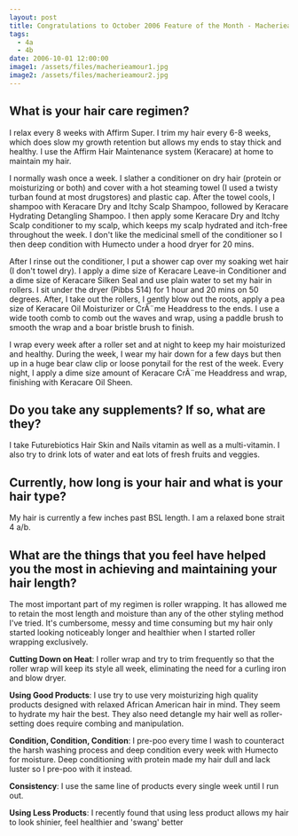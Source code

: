 ```yaml
---
layout: post
title: Congratulations to October 2006 Feature of the Month - Macherieamour
tags:
  - 4a
  - 4b
date: 2006-10-01 12:00:00
image1: /assets/files/macherieamour1.jpg
image2: /assets/files/macherieamour2.jpg
---
```

## What is your hair care regimen?

I relax every 8 weeks with Affirm Super. I trim my hair every 6-8 weeks, which does slow my growth retention but allows my ends to stay thick and healthy. I use the Affirm Hair Maintenance system (Keracare) at home to maintain my hair.

I normally wash once a week. I slather a conditioner on dry hair (protein or moisturizing or both) and cover with a hot steaming towel (I used a twisty turban found at most drugstores) and plastic cap. After the towel cools, I shampoo with Keracare Dry and Itchy Scalp Shampoo, followed by Keracare Hydrating Detangling Shampoo. I then apply some Keracare Dry and Itchy Scalp conditioner to my scalp, which keeps my scalp hydrated and itch-free throughout the week. I don't like the medicinal smell of the conditioner so I then deep condition with Humecto under a hood dryer for 20 mins.

After I rinse out the conditioner, I put a shower cap over my soaking wet hair (I don't towel dry). I apply a dime size of Keracare Leave-in Conditioner and a dime size of Keracare Silken Seal and use plain water to set my hair in rollers. I sit under the dryer (Pibbs 514) for 1 hour and 20 mins on 50 degrees. After, I take out the rollers, I gently blow out the roots, apply a pea size of Keracare Oil Moisturizer or CrÃ¨me Headdress to the ends. I use a wide tooth comb to comb out the waves and wrap, using a paddle brush to smooth the wrap and a boar bristle brush to finish.

I wrap every week after a roller set and at night to keep my hair moisturized and healthy. During the week, I wear my hair down for a few days but then up in a huge bear claw clip or loose ponytail for the rest of the week. Every night, I apply a dime size amount of Keracare CrÃ¨me Headdress and wrap, finishing with Keracare Oil Sheen.

## Do you take any supplements? If so, what are they?

I take Futurebiotics Hair Skin and Nails vitamin as well as a multi-vitamin. I also try to drink lots of water and eat lots of fresh fruits and veggies.

## Currently, how long is your hair and what is your hair type?

My hair is currently a few inches past BSL length. I am a relaxed bone strait 4 a/b.

## What are the things that you feel have helped you the most in achieving and maintaining your hair length?

The most important part of my regimen is roller wrapping. It has allowed me to retain the most length and moisture than any of the other styling method I've tried. It's cumbersome, messy and time consuming but my hair only started looking noticeably longer and healthier when I started roller wrapping exclusively.

**Cutting Down on Heat**: I roller wrap and try to trim frequently so that the roller wrap will keep its style all week, eliminating the need for a curling iron and blow dryer.

**Using Good Products**: I use try to use very moisturizing high quality products designed with relaxed African American hair in mind. They seem to hydrate my hair the best. They also need detangle my hair well as roller-setting does require combing and manipulation.

**Condition, Condition, Condition**: I pre-poo every time I wash to counteract the harsh washing process and deep condition every week with Humecto for moisture. Deep conditioning with protein made my hair dull and lack luster so I pre-poo with it instead.

**Consistency**: I use the same line of products every single week until I run out.

**Using Less Products**: I recently found that using less product allows my hair to look shinier, feel healthier and 'swang' better
